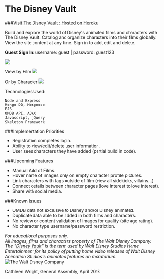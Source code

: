 # The Disney Vault

###[Visit The Disney Vault : Hosted on Heroku](https://thedisneyvault.herokuapp.com/)

Build and explore the world of Disney's animated films and characters with The Disney Vault.  Catalog and organize characters into their films globally.  View the site content at any time.  Sign in to add, edit and delete.

**Guest Sign In**:  username: guest | password: guest123

![](http://i.imgur.com/vxnAs2v.png)

View by Film
![](http://i.imgur.com/aUTgaSl.png)

Or by Character
![](http://i.imgur.com/oBYeJ32.png)

Technologies Used:

```
Node and Express
Mongo DB, Mongoose
EJS
OMDB API, AJAX
Javascript, jQuery
Skeleton Framework
```

###Implementation Priorities
+ Registration completes login.
+ Ability to view/edit/delete user information.
+ User sees characters they have added (partial build in code).

###Upcoming Features
+ Manual Add of Films.
+ Hover name of images only on empty character profile pictures.
+ Link characters with tags outside of film (view all sidekicks, villains...)
+ Connect details between character pages (love interest to love interest).
+ Share with social media.

###Known Issues
+ OMDB data not exclusive to Disney and/or Disney animated.
+ Duplicate data able to be added in both films and characters.
+ No review or content validation of images for quality (site age rating).
+ No character type username/password restriction.

*For educational purposes only.  
All images, films and characters property of The Walt Disney Company.
The "[Disney Vault](https://en.wikipedia.org/wiki/Disney_Vault)" is the term used by Walt Disney Studios Home Entertainment for its policy of putting home video releases of Walt Disney Animation Studios's animated features on moratorium.*
![The Walt Disney Company](http://logos-download.com/wp-content/uploads/2016/06/The_Walt_Disney_company_logo.png)

Cathleen Wright, General Assembly, April 2017.
